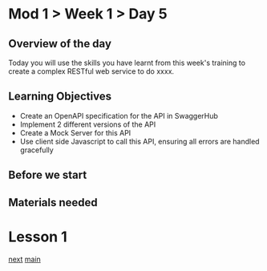 # Mod 1 > Week 1 > Day 5

## Overview of the day

Today you will use the skills you have learnt from this week's training to create a complex RESTful web service to do xxxx.

## Learning Objectives

* Create an OpenAPI specification for the API in SwaggerHub
* Implement 2 different versions of the API
* Create a Mock Server for this API
* Use client side Javascript to call this API, ensuring all errors are handled gracefully

## Before we start

## Materials needed

# Lesson 1

[next](/swe/mod1/wk2/day1.html)
[main](/swe)